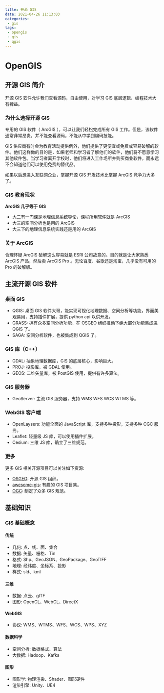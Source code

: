 ```yaml
---
title: 开源 GIS
date: 2021-04-26 11:13:03
categories:
 - gis
tags: 
 - opengis
 - gis 
 - qgis
---
```

# OpenGIS

## 开源 GIS 简介

开源 GIS 软件允许我们查看源码，自由使用，对学习 GIS 底层逻辑、编程技术大有裨益。  

### 为什么选择开源 GIS

专用的 GIS 软件（ ArcGIS ），可以让我们轻松完成所有 GIS 工作。但是，该软件通常非常昂贵，并不能查看源码，不能从中学到编码技能。  

GIS 供应商有时会为教育活动提供例外，他们提供了更便宜或免费或容易破解的软件。他们这样做的目的是，如果老师和学习者了解他们的软件，他们将不愿意学习其他软件包。当学习者离开学校时，他们将进入工作场所并购买商业软件，而永远不会知道他们可以使用免费的替代品。  

如果以后想进入互联网企业，掌握开源 GIS 开发技术比掌握 ArcGIS 竞争力大多了。

### GIS 教育现状

**ArcGIS 几乎等于 GIS**

* 大二有一门课是地理信息系统导论，课程所用软件就是 ArcGIS
* 大三的空间分析也是用的 ArcGIS
* 大三下的地理信息系统实践还是用的 ArcGIS

### 关于 ArcGIS

合理怀疑 ArcGIS 破解这么容易就是 ESRI 公司故意的。目的就是让大家熟悉 ArcGIS 产品，然后卖 ArcGIS Pro 。无论百度、谷歌还是淘宝，几乎没有可用的 Pro 的破解版。  

## 主流开源 GIS 软件

### 桌面 GIS

* QGIS: 桌面 GIS 软件大哥，能实现可视化地理数据、空间分析等功能，界面美观易用，支持插件扩展，提供 python api 以供开发。
* GRASS: 拥有众多空间分析功能，在 OSGEO 组织推动下绝大部分功能集成进 QGIS 了。
* SAGA: 空间分析软件，也被集成到 QGIS 了。

### GIS 库（C++）

* GDAL: 抽象地理数据库，GIS 的底层核心，影响巨大。
* PROJ: 投影库，被 GDAL 使用。
* GEOS: 二维矢量库，被 PostGIS 使用，提供有许多算法。

### GIS 服务器

* GeoServer: 主流 GIS 服务器，支持 WMS WFS WCS WTMS 等。

### WebGIS 客户端

* OpenLaysers: 功能全面的 JavaScript 库，支持多种投影，支持多种 OGC 服务。
* Leaflet: 轻量级 JS 库，可以使用插件扩展。
* Cesium: 三维 JS 库，确立了三维规范。

### 更多

更多 GIS 相关开源项目可以关注如下资源:

* [OSGEO](https://www.osgeo.org/): 开源 GIS 组织。
* [awesome-gis](https://github.com/sshuair/awesome-gis): 有趣的 GIS 项目集。
* [OGC](https://www.ogc.org/): 制定了众多 GIS 规范。

## 基础知识

### GIS 基础概念

#### 传统

* 几何: 点、线、面、集合
* 数据: 矢量、栅格、Tin
* 格式: Shp、GeoJSON、GeoPackage、GeoTIFF
* 地理: 经纬度、坐标系、投影
* 样式: sld、kml

#### 三维

* 数据: 点云、glTF
* 图形: OpenGL、WebGL、DirectX

#### WebGIS

* 协议: WMS、WTMS、WFS、WCS、WPS、XYZ

#### 数据科学

* 空间分析: 数据格式、算法
* 大数据: Hadoop、Kafka

#### 图形

* 图形学: 物理渲染、Shader、图形硬件
* 渲染引擎: Unity、UE4


